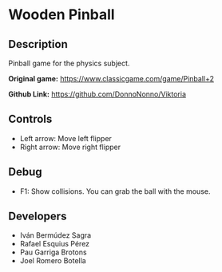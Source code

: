 # Wooden Pinball
 
## Description
Pinball game for the physics subject. 

**Original game:** https://www.classicgame.com/game/Pinball+2

**Github Link:** https://github.com/DonnoNonno/Viktoria


## Controls

 - Left arrow: Move left flipper
 - Right arrow: Move right flipper

## Debug

 - F1: Show collisions. You can grab the ball with the mouse.

## Developers

 - Iván Bermúdez Sagra
 - Rafael Esquius Pérez
 - Pau Garriga Brotons
 - Joel Romero Botella
